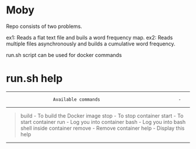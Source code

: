 # Moby

Repo consists of two problems. 

ex1: Reads a flat text file and buils a word frequency map.
ex2: Reads multiple files asynchronously and builds a cumulative word frequency. 

run.sh script can be used for docker commands

# run.sh help 
-----------------------------------------------------------------------
                      Available commands                              -
-----------------------------------------------------------------------

   > build  - To build the Docker image
   > stop   - To stop container
   > start  - To start container
   > run    - Log you into container
   > bash   - Log you into bash shell inside container
   > remove - Remove container
   > help   - Display this help

-----------------------------------------------------------------------

